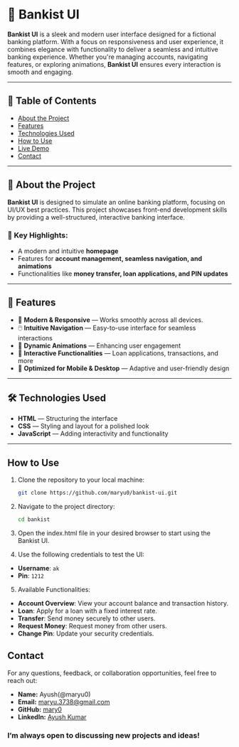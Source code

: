 # 🏦 Bankist UI

**Bankist UI** is a sleek and modern user interface designed for a fictional banking platform. With a focus on responsiveness and user experience, it combines elegance with functionality to deliver a seamless and intuitive banking experience. Whether you're managing accounts, navigating features, or exploring animations, **Bankist UI** ensures every interaction is smooth and engaging.

---

## 📌 Table of Contents

- [About the Project](#about-the-project)
- [Features](#features)
- [Technologies Used](#technologies-used)
- [How to Use](#how-to-use)
- [Live Demo](#live-demo)
- [Contact](#contact)

---

## 📝 About the Project

**Bankist UI** is designed to simulate an online banking platform, focusing on UI/UX best practices. This project showcases front-end development skills by providing a well-structured, interactive banking interface.

### 🔹 Key Highlights:

- A modern and intuitive **homepage**
- Features for **account management, seamless navigation, and animations**
- Functionalities like **money transfer, loan applications, and PIN updates**

---

## 🚀 Features

- 🌟 **Modern & Responsive** — Works smoothly across all devices.
- 🖱️ **Intuitive Navigation** — Easy-to-use interface for seamless interactions
- 🎨 **Dynamic Animations** — Enhancing user engagement
- 🔄 **Interactive Functionalities** — Loan applications, transactions, and more
- 📱 **Optimized for Mobile & Desktop** — Adaptive and user-friendly design

---

## 🛠️ Technologies Used

- **HTML** — Structuring the interface
- **CSS** — Styling and layout for a polished look
- **JavaScript** — Adding interactivity and functionality

---

## How to Use

1. Clone the repository to your local machine:
   ```bash
   git clone https://github.com/maryu0/bankist-ui.git
   ```
2. Navigate to the project directory:
   ```bash
   cd bankist
   ```
3. Open the index.html file in your desired browser to start using the Bankist UI.

4. Use the following credentials to test the UI:

- **Username**: `ak`
- **Pin**: `1212`

5. Available Functionalities:

- **Account Overview**: View your account balance and transaction history.
- **Loan**: Apply for a loan with a fixed interest rate.
- **Transfer**: Send money securely to other users.
- **Request Money**: Request money from other users.
- **Change Pin**: Update your security credentials.

## Contact

For any questions, feedback, or collaboration opportunities, feel free to reach out:

- **Name:** Ayush(@maryu0)
- **Email:** [maryu.3738@gmail.com](mailto:maryu.3738@gmail.com)
- **GitHub:** [mary0](https://github.com/mary0)
- **LinkedIn:** [Ayush Kumar](https://www.linkedin.com/in/ayush-kumar-ab8a3a2ab/)

### I’m always open to discussing new projects and ideas!
